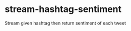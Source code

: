stream-hashtag-sentiment
========================

Stream given hashtag then return sentiment of each tweet
